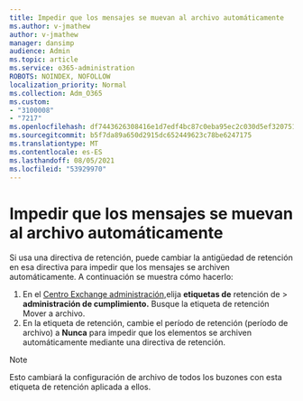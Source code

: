 ```yaml
---
title: Impedir que los mensajes se muevan al archivo automáticamente
ms.author: v-jmathew
author: v-jmathew
manager: dansimp
audience: Admin
ms.topic: article
ms.service: o365-administration
ROBOTS: NOINDEX, NOFOLLOW
localization_priority: Normal
ms.collection: Adm_O365
ms.custom:
- "3100008"
- "7217"
ms.openlocfilehash: df7443626308416e1d7edf4bc87c0eba95ec2c030d5ef3207513480873c1e3e7
ms.sourcegitcommit: b5f7da89a650d2915dc652449623c78be6247175
ms.translationtype: MT
ms.contentlocale: es-ES
ms.lasthandoff: 08/05/2021
ms.locfileid: "53929970"
---
```

# <a name="stop-messages-from-moving-to-the-archive-automatically"></a>Impedir que los mensajes se muevan al archivo automáticamente

Si usa una directiva de retención, puede cambiar la antigüedad de retención en esa directiva para impedir que los mensajes se archiven automáticamente. A continuación se muestra cómo hacerlo:

1. En el [Centro Exchange administración,](https://go.microsoft.com/fwlink/?linkid=2059104)elija **etiquetas de** retención de  >  **administración de cumplimiento.** Busque la etiqueta de retención Mover a archivo.
2. En la etiqueta de retención, cambie el período de retención (período de archivo) a **Nunca** para impedir que los elementos se archiven automáticamente mediante una directiva de retención.

> [!NOTE]
> Esto cambiará la configuración de archivo de todos los buzones con esta etiqueta de retención aplicada a ellos.
